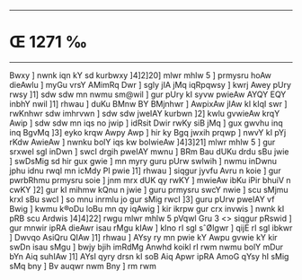 ___
# Œ 1271 ‰
---
Bwxy ] nwnk iqn kY sd kurbwxy ]4]2]20] mlwr mhlw 5 ] prmysru
hoAw dieAwlu ] myGu vrsY AMimRq Dwr ] sgly jIA jMq iqRpqwsy ] kwrj
Awey pUry rwsy ]1] sdw sdw mn nwmu sm@wil ] gur pUry kI syvw pwieAw
AYQY EQY inbhY nwil ]1] rhwau ] duKu BMnw BY BMjnhwr ] AwpixAw jIAw
kI kIqI swr ] rwKnhwr sdw imhrvwn ] sdw sdw jweIAY kurbwn ]2]
kwlu gvwieAw krqY Awip ] sdw sdw mn iqs no jwip ] idRsit Dwir rwKy
siB jMq ] gux gwvhu inq inq BgvMq ]3] eyko krqw Awpy Awp ] hir ky
Bgq jwxih prqwp ] nwvY kI pYj rKdw AwieAw ] nwnku bolY iqs kw
bolwieAw ]4]3]21] mlwr mhlw 5 ] gur srxweI sgl inDwn ] swcI
drgih pweIAY mwnu ] BRm Bau dUKu drdu sBu jwie ] swDsMig sd hir gux
gwie ] mn myry guru pUrw swlwih ] nwmu inDwnu jphu idnu rwqI mn icMdy Pl
pwie ]1] rhwau ] siqgur jyvfu Avru n koie ] gur pwrbRhmu prmysru soie
] jnm mrx dUK qy rwKY ] mwieAw ibKu iPir bhuiV n cwKY ]2] gur kI
mihmw kQnu n jwie ] guru prmysru swcY nwie ] scu sMjmu krxI sBu swcI
] so mnu inrmlu jo gur sMig rwcI ]3] guru pUrw pweIAY vf Bwig ] kwmu
k®oDu loBu mn qy iqAwig ] kir ikrpw gur crx invwis ] nwnk kI pRB scu
Ardwis ]4]4]22]
rwgu mlwr mhlw 5 pVqwl Gru 3
<> siqgur pRswid ]
gur mnwir ipRA dieAwr isau rMgu kIAw ] kIno rI sgl sˆØIgwr ] qijE
rI sgl ibkwr ] Dwvqo AsiQru QIAw ]1] rhwau ] AYsy ry mn pwie kY
Awpu gvwie kY kir swDn isau sMgu ] bwjy bjih imRdMg Anwhd koikl rI
rwm nwmu bolY mDur bYn Aiq suhIAw ]1] AYsI qyry drsn kI soB Aiq
Apwr ipRA AmoG qYsy hI sMig sMq bny ] Bv auqwr nwm Bny ] rm rwm
####
